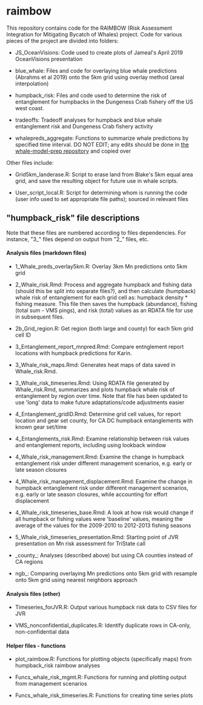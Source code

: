 # raimbow

<!-- badges: start -->
<!-- badges: end -->

This repository contains code for the RAIMBOW (Risk Assessment Integration for Mitigating Bycatch of Whales) project. Code for various pieces of the project are divided into folders:

* JS_OceanVisions: Code used to create plots of Jameal's April 2019 OceanVisions presentation

* blue_whale: Files and code for overlaying blue whale predictions (Abrahms et al 2019) onto the 5km grid using overlay method (areal interpolation)

* humpback_risk: Files and code used to determine the risk of entanglement for humpbacks in the Dungeness Crab fishery off the US west coast.

* tradeoffs: Tradeoff analyses for humpback and blue whale entanglement risk and Dungeness Crab fishery activity

* whalepreds_aggregate: Functions to summarize whale predictions by specified time interval. DO NOT EDIT; any edits should be done in [the whale-model-prep repository](https://github.com/smwoodman/whale-model-prep) and copied over

Other files include:

* Grid5km_landerase.R: Script to erase land from Blake's 5km equal area grid, and save the resulting object for future use in whale scripts.

* User_script_local.R: Script for determining whom is running the code (user info used to set appropriate file paths); sourced in relevant files


<!-- humpback_risk files -->
## "humpback_risk" file descriptions

Note that these files are numbered according to files dependencies. For instance, "3_" files depend on output from "2_" files, etc.

<!-- section break -->
#### Analysis files (markdown files)

* 1_Whale_preds_overlay5km.R: Overlay 3km Mn predictions onto 5km grid

* 2_Whale_risk.Rmd: Process and aggregate humpback and fishing data (should this be split into separate files?), and then calculate (humpback) whale risk of entanglement for each grid cell as: humpback density * fishing measure. This file then saves the humpback (abundance), fishing (total sum - VMS pings), and risk (total) values as an RDATA file for use in subsequent files.

* 2b_Grid_region.R: Get region (both large and county) for each 5km grid cell ID

* 3_Entanglement_report_mnpred.Rmd: Compare entnglement report locations with humpback predictions for Karin.

* 3_Whale_risk_maps.Rmd: Generates heat maps of data saved in Whale_risk.Rmd.

* 3_Whale_risk_timeseries.Rmd: Using RDATA file generated by Whale_risk.Rmd, summarizes and plots humpback whale risk of entanglement by region over time. Note that file has been updated to use 'long' data to make future adaptations/code adjustments easier

* 4_Entanglement_gridID.Rmd: Determine grid cell values, for report location and gear set county, for CA DC humpback entanglements with known gear set/time

* 4_Entanglements_risk.Rmd: Examine relationship between risk values and entanglement reports, including using lookback window

* 4_Whale_risk_management.Rmd: Examine the change in humpback entanglement risk under different management scenarios, e.g. early or late season closures

* 4_Whale_risk_management_displacement.Rmd: Examine the change in humpback entanglement risk under different management scenarios, e.g. early or late season closures, while accounting for effort displacement

* 4_Whale_risk_timeseries_base.Rmd: A look at how risk would change if all humpback or fishing values were 'baseline' values, meaning the average of the values for the 2009-2010 to 2012-2013 fishing seasons

* 5_Whale_risk_timeseries_presentation.Rmd: Starting point of JVR presentation on Mn risk assessment for TriState call

* \_county_: Analyses (described above) but using CA counties instead of CA regions

* ngb_: Comparing overlaying Mn predictions onto 5km grid with resample onto 5km grid using nearest neighbors approach

<!-- section break -->
#### Analysis files (other)

* Timeseries_forJVR.R: Output various humpback risk data to CSV files for JVR

* VMS_nonconfidential_duplicates.R: Identify duplicate rows in CA-only, non-confidential data

<!-- section break -->
#### Helper files - functions

* plot_raimbow.R: Functions for plotting objects (specifically maps) from humpback_risk raimbow analyses

* Funcs_whale_risk_mgmt.R: Functions for running and plotting output from management scenarios

* Funcs_whale_risk_timeseries.R: Functions for creating time series plots

